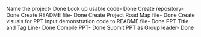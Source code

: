 Name the project- Done
Look up usable code- Done
Create repository- Done
Create README file- Done
Create Project Road Map file- Done
Create visuals for PPT
Input demonstration code to README file- Done
PPT Title and Tag Line- Done
Compile PPT- Done
Submit PPT as Group leader- Done
